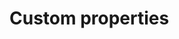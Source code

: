# Custom properties



####  <a id="setting-a-custom-property"></a>

####  <a id="get-custom-properties"></a>

####  <a id="delete-a-custom-property"></a>

####  <a id="delete-a-custom-property"></a>

